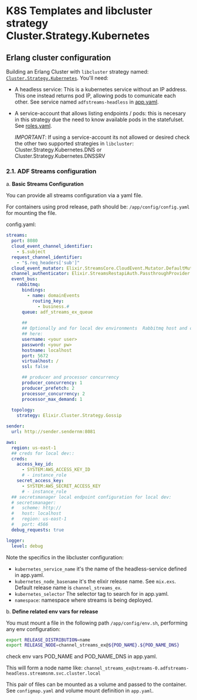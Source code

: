 # K8S Templates and libcluster strategy Cluster.Strategy.Kubernetes

## Erlang cluster configuration

Building an Erlang Cluster with `libcluster` strategy named:  [`Cluster.Strategy.Kubernetes`](https://hexdocs.pm/libcluster/Cluster.Strategy.Kubernetes.html). You'll need:

- A headless service: This is a kubernetes service without an IP address. This one instead returns pod IP, allowing pods to comunicate each other. See service named `adfstreams-headless` in [app.yaml](./app.yaml).

- A service-account that allows listing endpoints / pods: this is necesary in this strategy due the need to know available pods in the statefulset. See [roles.yaml](./roles.yaml). 

  *IMPORTANT*: If using a service-account its not allowed or desired check the other two supported strategies in `libcluster`: Cluster.Strategy.Kubernetes.DNS or Cluster.Strategy.Kubernetes.DNSSRV

### 2.1. ADF Streams configuration

a. **Basic Streams Configuration**

You can provide all streams configuration via a yaml file. 

For containers using prod release, path should be: `/app/config/config.yaml` for mounting the file.

config.yaml:
```yaml
streams:
  port: 8080
  cloud_event_channel_identifier:
    - $.subject
  request_channel_identifier:
    - "$.req_headers['sub']"
  cloud_event_mutator: Elixir.StreamsCore.CloudEvent.Mutator.DefaultMutator
  channel_authenticator: Elixir.StreamsRestapiAuth.PassthroughProvider
  event_bus:
    rabbitmq:
      bindings:
        - name: domainEvents
          routing_key:
            - business.#
      queue: adf_streams_ex_queue
      
      ##
      ## Optionally and for local dev environments  Rabbitmq host and credentials can be configured directly 
      ## here:
      username: <your user>
      password: <your pw>
      hostname: localhost
      port: 5672
      virtualhost: /
      ssl: false

      ## producer and processor concurrency
      producer_concurrency: 1
      producer_prefetch: 2
      processor_concurrency: 2
      processor_max_demand: 1
      
  topology:
    strategy: Elixir.Cluster.Strategy.Gossip

sender:
  url: http://sender.sendernm:8081

aws:
  region: us-east-1
  ## creds for local dev::
  creds:
    access_key_id:
      - SYSTEM:AWS_ACCESS_KEY_ID
      # - instance_role
    secret_access_key:
      - SYSTEM:AWS_SECRET_ACCESS_KEY
      # - instance_role
  ## secretsmanager local endpoint configuration for local dev:
  # secretsmanager:
  #   scheme: http://
  #   host: localhost
  #   region: us-east-1
  #   port: 4566
  debug_requests: true

logger:
  level: debug
```

Note the specifics in the libcluster configuration:

- `kubernetes_service_name` it's the name of the headless-service defined in app.yaml.
- `kubernetes_node_basename` it's the elixir release name. See `mix.exs`. Default release name is `channel_streams_ex`.
- `kubernetes_selector` The selector tag to search for in app.yaml.
- `namespace`: namespace where streams is being deployed.

b. **Define related env vars for release**

You must mount a file in the following path `/app/config/env.sh`, performing any env configuration:

```bash
export RELEASE_DISTRIBUTION=name
export RELEASE_NODE=channel_streams_ex@${POD_NAME}.${POD_NAME_DNS}
```

check env vars POD_NAME and POD_NAME_DNS in app.yaml.

This will form a node name like: `channel_streams_ex@streams-0.adfstreams-headless.streamsnm.svc.cluster.local`

This pair of files can be mounted as a volume and passed to the container. See `configmap.yaml` and volume mount definition in `app.yaml`.
